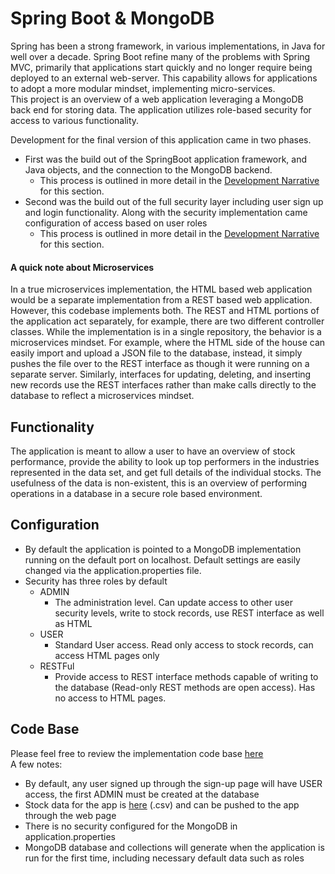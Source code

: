 # Spring Boot & MongoDB
Spring has been a strong framework, in various implementations, in Java for well over a decade. Spring Boot refine many of the problems with Spring MVC, primarily that applications start quickly and no longer require being deployed to an external web-server. This capability allows for applications to adopt a more modular mindset, implementing micro-services.  
This project is an overview of a web application leveraging a MongoDB back end for storing data. The application utilizes role-based security for access to various functionality.  

Development for the final version of this application came in two phases. 
- First was the build out of the SpringBoot application framework, and Java objects, and the connection to the MongoDB backend. 
	- This process is outlined in more detail in the [Development Narrative](/ProjectNarratives/Milestone4Narrative.pdf) for this section.
- Second was the build out of the full security layer including user sign up and login functionality. Along with the security implementation came configuration of access based on user roles
	- This process is outlined in more detail in the [Development Narrative](/ProjectNarratives/Milestone3Narrative.pdf) for this section.

#### A quick note about Microservices
In a true microservices implementation, the HTML based web application would be a separate implementation from a REST based web application. However, this codebase implements both. The REST and HTML portions of the application act separately, for example, there are two different controller classes. While the implementation is in a single repository, the behavior is a microservices mindset. For example, where the HTML side of the house can easily import and upload a JSON file to the database, instead, it simply pushes the file over to the REST interface as though it were running on a separate server. Similarly, interfaces for updating, deleting, and inserting new records use the REST interfaces rather than make calls directly to the database to reflect a microservices mindset.

## Functionality
The application is meant to allow a user to have an overview of stock performance, provide the ability to look up top performers in the industries represented in the data set, and get full details of the individual stocks. The usefulness of the data is non-existent, this is an overview of performing operations in a database in a secure role based environment. 

## Configuration
- By default the application is pointed to a MongoDB implementation running on the default port on localhost. Default settings are easily changed via the application.properties file. 
- Security has three roles by default
	- ADMIN
		- The administration level. Can update access to other user security levels, write to stock records, use REST interface as well as HTML
	- USER
		- Standard User access. Read only access to stock records, can access HTML pages only
	- RESTFul
		- Provide access to REST interface methods capable of writing to the database (Read-only REST methods are open access). Has no access to HTML pages.

## Code Base
Please feel free to review the implementation code base [here](https://github.com/matthew-spencer-1/Java_SpingBoot_MongoDb_Login)  
A few notes:
- By default, any user signed up through the sign-up page will have USER access, the first ADMIN must be created at the database
- Stock data for the app is [here](/projectDataFiles/bootMongoSecurity/Stocks.csv) (.csv) and can be pushed to the app through the web page
- There is no security configured for the MongoDB in application.properties
- MongoDB database and collections will generate when the application is run for the first time, including necessary default data such as roles
